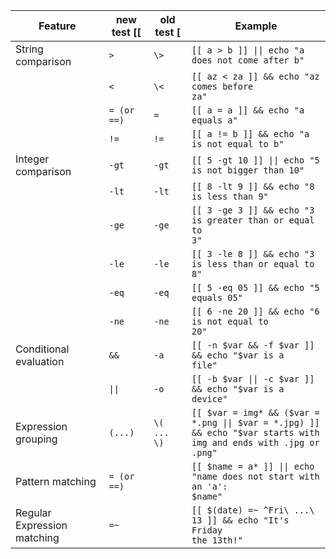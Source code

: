 
|**Feature**|**new test** [[|**old test** [|**Example**|
|--|--|--|--|
|String comparison|<code>></code>|<code>\\></code>|<code>[[ a > b ]] \|\| echo "a does not come after b"</code>|
||<code><|<code>\\<</code>|<code>[[ az < za ]] && echo "az comes before za"</code>|
||<code>= (or ==)</code>|<code>=</code>|<code>[[ a = a ]] && echo "a equals a"</code>|
||<code>!=</code>|<code>!=</code>|<code>[[ a != b ]] && echo "a is not equal to b"</code>|
|Integer comparison|<code>-gt</code>|<code>-gt</code>|<code>[[ 5 -gt 10 ]] \|\| echo "5 is not bigger than 10"</code>|
||<code>-lt</code>|<code>-lt</code>|<code>[[ 8 -lt 9 ]] && echo "8 is less than 9"</code>|
||<code>-ge</code>|<code>-ge</code>|<code>[[ 3 -ge 3 ]] && echo "3 is greater than or equal to 3"</code>|
||<code>-le</code>|<code>-le</code>|<code>[[ 3 -le 8 ]] && echo "3 is less than or equal to 8"</code>|
||<code>-eq</code>|<code>-eq</code>|<code>[[ 5 -eq 05 ]] && echo "5 equals 05"</code>|
||<code>-ne</code>|<code>-ne</code>|<code>[[ 6 -ne 20 ]] && echo "6 is not equal to 20"</code>|
|Conditional evaluation|<code>&&</code>|<code>-a</code>|<code>[[ -n \$var && -f \$var ]] && echo "$var is a file"</code>|
||<code>\|\|</code>|<code>-o</code>|<code>[[ -b \$var \|\| -c \$var ]] && echo "\$var is a device"</code>|
|Expression grouping|<code>(...)</code>|<code>\\( ... \\)</code>|<code>[[ \$var = img* && (\$var = *.png \|\| \$var = *.jpg) ]] && echo "\$var starts with img and ends with .jpg or .png"</code>|
|Pattern matching|<code>= (or ==)</code>||<code>[[ \$name = a* ]] \|\| echo "name does not start with an 'a': \$name"</code>|
|Regular Expression matching|<code>=~</code>||<code>[[ \$(date) =~ ^Fri\\ ...\\ 13 ]] && echo "It's Friday the 13th!"</code>|
